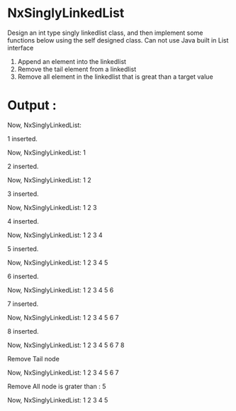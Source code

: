 # NxSinglyLinkedList
Design an int type singly linkedlist class, and then implement some functions below using the self designed class.
Can not use Java built in List interface
1. Append an element into the linkedlist
2. Remove the tail element from a linkedlist
3. Remove all element in the linkedlist that is great than a target value

# Output :


 Now, NxSinglyLinkedList: 

1 inserted.

 Now, NxSinglyLinkedList: 1 

2 inserted.

 Now, NxSinglyLinkedList: 1 2 

3 inserted.

 Now, NxSinglyLinkedList: 1 2 3 

4 inserted.

 Now, NxSinglyLinkedList: 1 2 3 4 

5 inserted.

 Now, NxSinglyLinkedList: 1 2 3 4 5 

6 inserted.

 Now, NxSinglyLinkedList: 1 2 3 4 5 6 

7 inserted.

 Now, NxSinglyLinkedList: 1 2 3 4 5 6 7 

8 inserted.

 Now, NxSinglyLinkedList: 1 2 3 4 5 6 7 8 

Remove Tail node

 Now, NxSinglyLinkedList: 1 2 3 4 5 6 7 

Remove All node is grater than : 5

 Now, NxSinglyLinkedList: 1 2 3 4 5 


